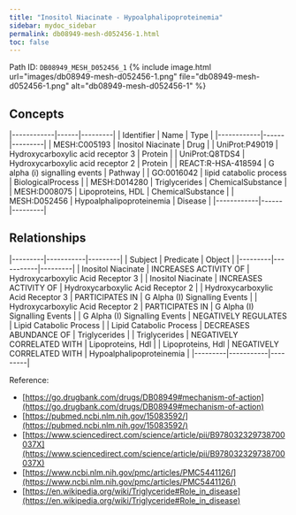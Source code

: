 ```yaml
---
title: "Inositol Niacinate - Hypoalphalipoproteinemia"
sidebar: mydoc_sidebar
permalink: db08949-mesh-d052456-1.html
toc: false 
---
```



Path ID: `DB08949_MESH_D052456_1`
{% include image.html url="images/db08949-mesh-d052456-1.png" file="db08949-mesh-d052456-1.png" alt="db08949-mesh-d052456-1" %}

## Concepts

|------------|------|---------|
| Identifier | Name | Type    |
|------------|------|---------|
| MESH:C005193 | Inositol Niacinate | Drug |
| UniProt:P49019 | Hydroxycarboxylic acid receptor 3 | Protein |
| UniProt:Q8TDS4 | Hydroxycarboxylic acid receptor 2 | Protein |
| REACT:R-HSA-418594 | G alpha (i) signalling events | Pathway |
| GO:0016042 | lipid catabolic process | BiologicalProcess |
| MESH:D014280 | Triglycerides | ChemicalSubstance |
| MESH:D008075 | Lipoproteins, HDL | ChemicalSubstance |
| MESH:D052456 | Hypoalphalipoproteinemia | Disease |
|------------|------|---------|

## Relationships

|---------|-----------|---------|
| Subject | Predicate | Object  |
|---------|-----------|---------|
| Inositol Niacinate | INCREASES ACTIVITY OF | Hydroxycarboxylic Acid Receptor 3 |
| Inositol Niacinate | INCREASES ACTIVITY OF | Hydroxycarboxylic Acid Receptor 2 |
| Hydroxycarboxylic Acid Receptor 3 | PARTICIPATES IN | G Alpha (I) Signalling Events |
| Hydroxycarboxylic Acid Receptor 2 | PARTICIPATES IN | G Alpha (I) Signalling Events |
| G Alpha (I) Signalling Events | NEGATIVELY REGULATES | Lipid Catabolic Process |
| Lipid Catabolic Process | DECREASES ABUNDANCE OF | Triglycerides |
| Triglycerides | NEGATIVELY CORRELATED WITH | Lipoproteins, Hdl |
| Lipoproteins, Hdl | NEGATIVELY CORRELATED WITH | Hypoalphalipoproteinemia |
|---------|-----------|---------|

Reference: 
  - [https://go.drugbank.com/drugs/DB08949#mechanism-of-action](https://go.drugbank.com/drugs/DB08949#mechanism-of-action)
  - [https://pubmed.ncbi.nlm.nih.gov/15083592/](https://pubmed.ncbi.nlm.nih.gov/15083592/)
  - [https://www.sciencedirect.com/science/article/pii/B978032329738700037X](https://www.sciencedirect.com/science/article/pii/B978032329738700037X)
  - [https://www.ncbi.nlm.nih.gov/pmc/articles/PMC5441126/](https://www.ncbi.nlm.nih.gov/pmc/articles/PMC5441126/)
  - [https://en.wikipedia.org/wiki/Triglyceride#Role_in_disease](https://en.wikipedia.org/wiki/Triglyceride#Role_in_disease)
